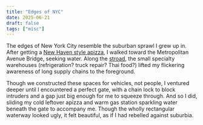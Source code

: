 ```yaml
---
title: "Edges of NYC"
date: 2025-06-21
draft: false
tags: ["misc"]
---
```

The edges of New York City resemble the suburban sprawl I grew up in. After getting a [New Haven style apizza](https://ny.eater.com/2023/7/31/23813347/lalas-brooklyn-apizza-williamsburg-review), I walked toward the Metropolitan Avenue Bridge, seeking water. Along the [stroad](https://www.strongtowns.org/journal/2017/10/30/the-stroad), the small specialty warehouses (refrigeration? truck repair? Thai food?) lifted my flickering awareness of long supply chains to the foreground.

Though we constructed these spaces for vehicles, not people, I ventured deeper until I encountered a perfect gate, with a chain lock to block intruders and a gap just big enough for me to squeeze through. And so I did, sliding my cold leftover apizza and warm gas station sparkling water beneath the gate to accompany me. Though the wholly rectangular waterway looked ugly, it felt beautiful, as if I had rebelled against suburbia.